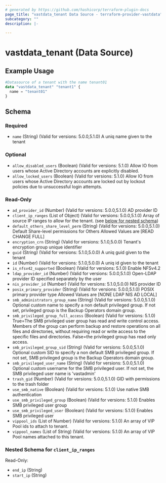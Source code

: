 ```yaml
---
# generated by https://github.com/hashicorp/terraform-plugin-docs
page_title: "vastdata_tenant Data Source - terraform-provider-vastdata"
subcategory: ""
description: |-
  
---
```


# vastdata_tenant (Data Source)



## Example Usage

```terraform
#Datasource of a tenant with the name tenant01
data "vastdata_tenant" "tenant1" {
  name = "tenant01"
}
```

<!-- schema generated by tfplugindocs -->
## Schema

### Required

- `name` (String) (Valid for versions: 5.0.0,5.1.0) A uniq name given to the tenant

### Optional

- `allow_disabled_users` (Boolean) (Valid for versions: 5.1.0) Allow IO from users whose Active Directory accounts are explicitly disabled.
- `allow_locked_users` (Boolean) (Valid for versions: 5.1.0) Allow IO from users whose Active Directory accounts are locked out by lockout policies due to unsuccessful login attempts.

### Read-Only

- `ad_provider_id` (Number) (Valid for versions: 5.0.0,5.1.0) AD provider ID
- `client_ip_ranges` (List of Object) (Valid for versions: 5.0.0,5.1.0) Array of source IP ranges to allow for the tenant. (see [below for nested schema](#nestedatt--client_ip_ranges))
- `default_others_share_level_perm` (String) (Valid for versions: 5.0.0,5.1.0) Default Share-level permissions for Others Allowed Values are [READ CHANGE FULL]
- `encryption_crn` (String) (Valid for versions: 5.1.0,5.0.0) Tenant's encryption group unique identifier
- `guid` (String) (Valid for versions: 5.1.0,5.0.0) A uniq guid given to the tenant
- `id` (Number) (Valid for versions: 5.1.0,5.0.0) A uniq id given to the tenant
- `is_nfsv42_supported` (Boolean) (Valid for versions: 5.1.0) Enable NFSv4.2
- `ldap_provider_id` (Number) (Valid for versions: 5.0.0,5.1.0) Open-LDAP provider ID specified separately by the user
- `nis_provider_id` (Number) (Valid for versions: 5.1.0,5.0.0) NIS provider ID
- `posix_primary_provider` (String) (Valid for versions: 5.0.0,5.1.0) POSIX primary provider type Allowed Values are [NONE LDAP NIS AD LOCAL]
- `smb_administrators_group_name` (String) (Valid for versions: 5.0.0,5.1.0) Optional custom name to specify a non default privileged group. If not set, privileged group is the Backup Operators domain group.
- `smb_privileged_group_full_access` (Boolean) (Valid for versions: 5.1.0) True=The SMB privileged user group has read and write control access. Members of the group can perform backup and restore operations on all files and directories, without requiring read or write access to the specific files and directories. False=the privileged group has read only access.
- `smb_privileged_group_sid` (String) (Valid for versions: 5.0.0,5.1.0) Optional custom SID to specify a non default SMB privileged group. If not set, SMB privileged group is the Backup Operators domain group.
- `smb_privileged_user_name` (String) (Valid for versions: 5.0.0,5.1.0) Optional custom username for the SMB privileged user. If not set, the SMB privileged user name is 'vastadmin'
- `trash_gid` (Number) (Valid for versions: 5.0.0,5.1.0) GID with permissions to the trash folder
- `use_smb_native` (Boolean) (Valid for versions: 5.1.0) Use native SMB authentication
- `use_smb_privileged_group` (Boolean) (Valid for versions: 5.1.0) Enables SMB privileged user group
- `use_smb_privileged_user` (Boolean) (Valid for versions: 5.1.0) Enables SMB privileged user
- `vippool_ids` (List of Number) (Valid for versions: 5.1.0) An array of VIP Pool ids to attach to tenant.
- `vippool_names` (List of String) (Valid for versions: 5.1.0) An array of VIP Pool names attached to this tenant.

<a id="nestedatt--client_ip_ranges"></a>
### Nested Schema for `client_ip_ranges`

Read-Only:

- `end_ip` (String)
- `start_ip` (String)
